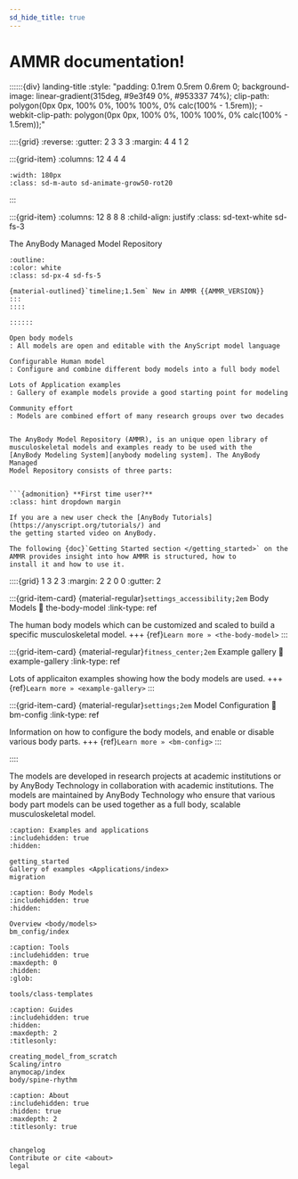 ```yaml
---
sd_hide_title: true
---
```


# AMMR documentation!

::::::{div} landing-title
:style: "padding: 0.1rem 0.5rem 0.6rem 0; background-image: linear-gradient(315deg, #9e3f49 0%, #953337 74%); clip-path: polygon(0px 0px, 100% 0%, 100% 100%, 0% calc(100% - 1.5rem)); -webkit-clip-path: polygon(0px 0px, 100% 0%, 100% 100%, 0% calc(100% - 1.5rem));"

::::{grid}
:reverse:
:gutter: 2 3 3 3
:margin: 4 4 1 2

:::{grid-item}
:columns: 12 4 4 4

```{image} ./_static/ammr_bodyparts2.png
:width: 180px
:class: sd-m-auto sd-animate-grow50-rot20
```
:::

:::{grid-item}
:columns: 12 8 8 8
:child-align: justify
:class: sd-text-white sd-fs-3

The AnyBody Managed Model Repository

```{button-link} ./changelog.html#linkcheck_ignore
:outline:
:color: white
:class: sd-px-4 sd-fs-5

{material-outlined}`timeline;1.5em` New in AMMR {{AMMR_VERSION}}
:::
::::

::::::

Open body models
: All models are open and editable with the AnyScript model language

Configurable Human model
: Configure and combine different body models into a full body model

Lots of Application examples
: Gallery of example models provide a good starting point for modeling

Community effort
: Models are combined effort of many research groups over two decades


The AnyBody Model Repository (AMMR), is an unique open library of 
musculoskeletal models and examples ready to be used with the 
[AnyBody Modeling System][anybody modeling system]. The AnyBody Managed 
Model Repository consists of three parts:


```{admonition} **First time user?**
:class: hint dropdown margin

If you are a new user check the [AnyBody Tutorials](https://anyscript.org/tutorials/) and 
the getting started video on AnyBody.

The following {doc}`Getting Started section </getting_started>` on the 
AMMR provides insight into how AMMR is structured, how to
install it and how to use it.
```

<span class="material-symbols-outlined">
</span>

::::{grid} 1 3 2 3
:margin: 2 2 0 0
:gutter: 2

:::{grid-item-card} {material-regular}`settings_accessibility;2em` Body Models
:link: the-body-model
:link-type: ref

The human body models which can be 
customized and scaled to build a specific musculoskeletal model.
+++
{ref}`Learn more » <the-body-model>`
:::

:::{grid-item-card} {material-regular}`fitness_center;2em` Example gallery
:link: example-gallery
:link-type: ref

Lots of applicaiton examples showing how the body models are used.
+++
{ref}`Learn more » <example-gallery>`
:::

:::{grid-item-card} {material-regular}`settings;2em` Model Configuration
:link: bm-config
:link-type: ref

Information on how to configure the body models, and enable or disable various body parts.
+++
{ref}`Learn more » <bm-config>`
:::

::::


The models are developed in research projects at academic institutions or by
AnyBody Technology in collaboration with academic institutions. The models are
maintained by AnyBody Technology who ensure that various body part models can be
used together as a full body, scalable musculoskeletal model.



[anybody modeling system]: https://www.anybodytech.com/software/anybodymodelingsystem/



```{toctree}
:caption: Examples and applications
:includehidden: true
:hidden:

getting_started
Gallery of examples <Applications/index>
migration
```


```{toctree}
:caption: Body Models
:includehidden: true
:hidden:

Overview <body/models>
bm_config/index
```


```{toctree}
:caption: Tools
:includehidden: true
:maxdepth: 0
:hidden:
:glob:

tools/class-templates
```



```{toctree}
:caption: Guides
:includehidden: true
:hidden:
:maxdepth: 2
:titlesonly:

creating_model_from_scratch
Scaling/intro
anymocap/index
body/spine-rhythm
```


```{toctree}
:caption: About
:includehidden: true
:hidden: true
:maxdepth: 2
:titlesonly: true


changelog
Contribute or cite <about>
legal

```


